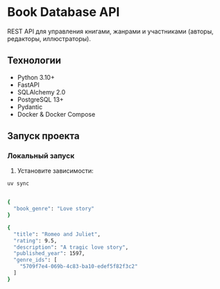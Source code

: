 # Book Database API

REST API для управления книгами, жанрами и участниками (авторы, редакторы, иллюстраторы).

## Технологии

- Python 3.10+
- FastAPI
- SQLAlchemy 2.0
- PostgreSQL 13+
- Pydantic
- Docker & Docker Compose

## Запуск проекта

### Локальный запуск

1. Установите зависимости:
```bash
uv sync


{
  "book_genre": "Love story"
}

{
  "title": "Romeo and Juliet",
  "rating": 9.5,
  "description": "A tragic love story",
  "published_year": 1597,
  "genre_ids": [
    "5709f7e4-069b-4c83-ba10-edef5f82f3c2"
  ]
}